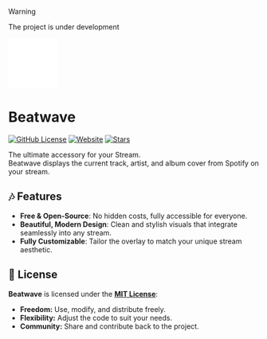 > [!WARNING]
> The project is under development

<a href="https://valory.su" target="_blank">
    <picture>
        <source media="(prefers-color-scheme: dark)" srcset="/frontend/public/logo_dark.svg">
        <source media="(prefers-color-scheme: light)" srcset="/frontend/public/logo.svg">
        <img alt="Valory" src="/frontend/public/logo.svg" width="100" height="100" style="max-width: 100%;">
    </picture>
</a>

# Beatwave

[![GitHub License](https://img.shields.io/github/license/haxgun/Beatwave)](https://github.com/haxgun/Beatwave/blob/main/LICENSE)
[![Website](https://img.shields.io/website?url=https://song.haxgun.ru/)](https://song.haxgun.ru/)
[![Stars](https://img.shields.io/github/stars/haxgun/Beatwave)](https://github.com/haxgun/Beatwave/stargazers)

The ultimate accessory for your Stream.
<br>Beatwave displays the current track, artist, and album cover from Spotify on your stream.

## 🎶 Features

- **Free & Open-Source**: No hidden costs, fully accessible for everyone.
- **Beautiful, Modern Design**: Clean and stylish visuals that integrate seamlessly into any stream.
- **Fully Customizable**: Tailor the overlay to match your unique stream aesthetic.

## 📜 License

**Beatwave** is licensed under the **[MIT License](https://github.com/haxgun/Beatwave/blob/main/LICENSE)**:

* **Freedom:** Use, modify, and distribute freely.
* **Flexibility:** Adjust the code to suit your needs.
* **Community:** Share and contribute back to the project.

